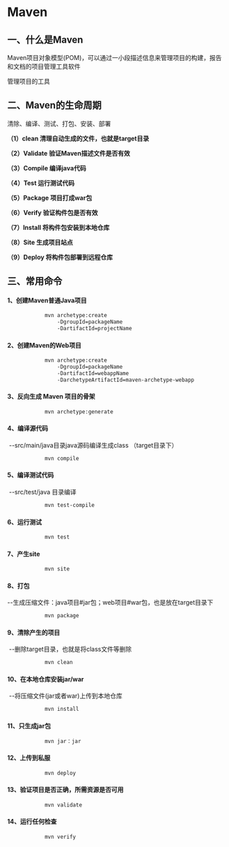 # Maven

## 一、什么是Maven

Maven项目对象模型(POM)，可以通过一小段描述信息来管理项目的构建，报告和文档的项目管理工具软件

管理项目的工具

## 二、Maven的生命周期

清除、编译、测试、打包、安装、部署

**（1）clean 清理自动生成的文件，也就是target目录**

**（2）Validate 验证Maven描述文件是否有效**

**（3）Compile 编译java代码**

**（4）Test 运行测试代码**

**（5）Package 项目打成war包**

**（6）Verify 验证构件包是否有效**

**（7）Install 将构件包安装到本地仓库**

**（8）Site 生成项目站点**

**（9）Deploy 将构件包部署到远程仓库**

## 三、常用命令

#### 	1、创建Maven普通Java项目

```xml
            mvn archetype:create
                -DgroupId=packageName
                -DartifactId=projectName
```

#### 	2、创建Maven的Web项目

```xml
            mvn archetype:create
                -DgroupId=packageName
                -DartifactId=webappName
                -DarchetypeArtifactId=maven-archetype-webapp
```

#### 	3、反向生成 Maven 项目的骨架

```xml
 			mvn archetype:generate
```

#### 	4、编译源代码

​			--src/main/java目录java源码编译生成class （target目录下）

```xml
			mvn compile
```

#### 	5、编译测试代码

​			--src/test/java 目录编译

```xml
			mvn test-compile
```

#### 	6、运行测试

```xml
			mvn test
```

#### 	7、产生site

```xml
			mvn site
```

#### 	8、打包

​			--生成压缩文件：java项目#jar包；web项目#war包，也是放在target目录下

```xml
			mvn package
```

#### 	9、清除产生的项目

​			--删除target目录，也就是将class文件等删除

```xml
			mvn clean
```

#### 	10、在本地仓库安装jar/war

​			--将压缩文件(jar或者war)上传到本地仓库

```xml
			mvn install
```

#### 	11、只生成jar包

```xml
			mvn jar：jar
```

#### 	12、上传到私服

```xml
			mvn deploy
```

#### 	13、验证项目是否正确，所需资源是否可用

```xml
			mvn validate
```

#### 	14、运行任何检查

```xml
			mvn verify
```

